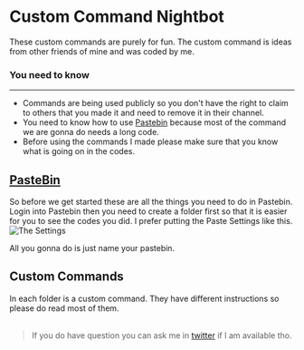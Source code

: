 # Custom Command Nightbot
These custom commands are purely for fun. The custom command is ideas from other friends of mine and was coded by me.


### You need to know
______
- Commands are being used publicly so you don't have the right to claim to others that you made it and need to remove it in their channel.
- You need to know how to use [Pastebin](https://pastebin.com/) because most of the command we are gonna do needs a long code.
- Before using the commands I made please make sure that you know what is going on in the codes.


## [PasteBin](https://pastebin.com/)
So before we get started these are all the things you need to do in Pastebin.
Login into Pastebin then you need to create a folder first so that it is easier for you to see the codes you did.
I prefer putting the Paste Settings like this.<br>
![The Settings](https://i.imgur.com/s0qbw05.png)

All you gonna do is just name your pastebin.

## Custom Commands
In each folder is a custom command. They have different instructions so please do read most of them.<br><br>

> If you do have question you can ask me in [twitter](https://twitter.com/ShinukiAyatoVT) if I am available tho.
